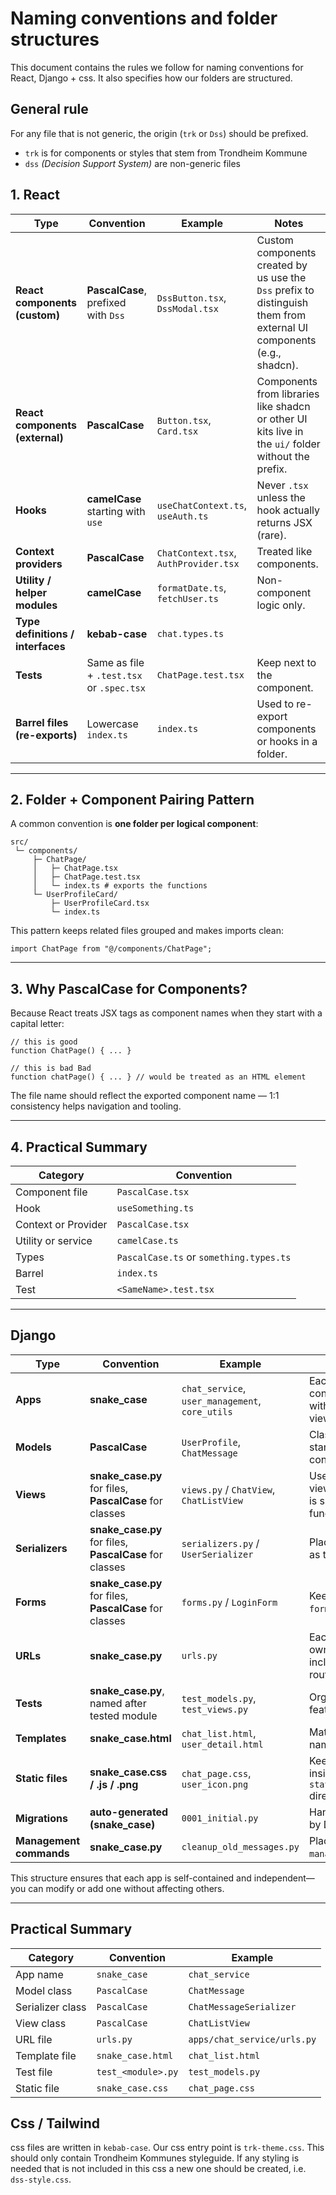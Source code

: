 # Naming conventions and folder structures

This document contains the rules we follow for naming conventions for React, Django + css. It also specifies how our folders are structured.

## General rule

For any file that is not generic, the origin (`trk` or `Dss`) should be prefixed.

- `trk` is for components or styles that stem from Trondheim Kommune
- `dss` _(Decision Support System)_ are non-generic files

## **1. React**

| Type                              | Convention                                | Example                               | Notes                                                                                                                |
| --------------------------------- | ----------------------------------------- | ------------------------------------- | -------------------------------------------------------------------------------------------------------------------- |
| **React components (custom)**     | **PascalCase**, prefixed with `Dss`       | `DssButton.tsx`, `DssModal.tsx`       | Custom components created by us use the `Dss` prefix to distinguish them from external UI components (e.g., shadcn). |
| **React components (external)**   | **PascalCase**                            | `Button.tsx`, `Card.tsx`              | Components from libraries like shadcn or other UI kits live in the `ui/` folder without the prefix.                  |
| **Hooks**                         | **camelCase** starting with `use`         | `useChatContext.ts`, `useAuth.ts`     | Never `.tsx` unless the hook actually returns JSX (rare).                                                            |
| **Context providers**             | **PascalCase**                            | `ChatContext.tsx`, `AuthProvider.tsx` | Treated like components.                                                                                             |
| **Utility / helper modules**      | **camelCase**                             | `formatDate.ts`, `fetchUser.ts`       | Non-component logic only.                                                                                            |
| **Type definitions / interfaces** | **kebab-case**              | `chat.types.ts`     |                                                                                    |
| **Tests**                         | Same as file + `.test.tsx` or `.spec.tsx` | `ChatPage.test.tsx`                   | Keep next to the component.                                                                                          |
| **Barrel files (re-exports)**     | Lowercase `index.ts`                      | `index.ts`                            | Used to re-export components or hooks in a folder.                                                                   |


---

## **2. Folder + Component Pairing Pattern**

A common convention is **one folder per logical component**:

```
src/
 └─ components/
     ├─ ChatPage/
     │   ├─ ChatPage.tsx
     │   ├─ ChatPage.test.tsx
     │   └─ index.ts # exports the functions
     └─ UserProfileCard/
         ├─ UserProfileCard.tsx
         └─ index.ts
```

This pattern keeps related files grouped and makes imports clean:

```tsx
import ChatPage from "@/components/ChatPage";
```

---

## **3. Why PascalCase for Components?**

Because React treats JSX tags as component names when they start with a capital letter:

```tsx
// this is good
function ChatPage() { ... }

// this is bad Bad
function chatPage() { ... } // would be treated as an HTML element
```

The file name should reflect the exported component name — 1:1 consistency helps navigation and tooling.

---

## **4. Practical Summary**

| Category            | Convention                              |
| ------------------- | --------------------------------------- |
| Component file      | `PascalCase.tsx`                        |
| Hook                | `useSomething.ts`                       |
| Context or Provider | `PascalCase.tsx`                        |
| Utility or service  | `camelCase.ts`                          |
| Types               | `PascalCase.ts` or `something.types.ts` |
| Barrel              | `index.ts`                              |
| Test                | `<SameName>.test.tsx`                   |


---

## Django
| Type                    | Convention                                              | Example                                         | Notes                                                                       |
| ----------------------- | ------------------------------------------------------- | ----------------------------------------------- | --------------------------------------------------------------------------- |
| **Apps**                | **snake_case**                                          | `chat_service`, `user_management`, `core_utils` | Each app is a self-contained module with its own models, views, and tests.  |
| **Models**              | **PascalCase**                                          | `UserProfile`, `ChatMessage`                    | Class names follow standard Python class conventions.                       |
| **Views**               | **snake_case.py** for files, **PascalCase** for classes | `views.py` / `ChatView`, `ChatListView`         | Use class-based views unless the logic is simple enough for function-based. |
| **Serializers**         | **snake_case.py** for files, **PascalCase** for classes | `serializers.py` / `UserSerializer`             | Place in the same app as the related model.                                 |
| **Forms**               | **snake_case.py** for files, **PascalCase** for classes | `forms.py` / `LoginForm`                        | Keep in app-level `forms.py`.                                               |
| **URLs**                | **snake_case.py**                                       | `urls.py`                                       | Each app defines its own `urlpatterns`, included in the main router.        |
| **Tests**               | **snake_case.py**, named after tested module            | `test_models.py`, `test_views.py`               | Organize tests by feature or layer.                                         |
| **Templates**           | **snake_case.html**                                     | `chat_list.html`, `user_detail.html`            | Match app and view naming for clarity.                                      |
| **Static files**        | **snake_case.css / .js / .png**                         | `chat_page.css`, `user_icon.png`                | Keep static assets inside each app’s `static/<app_name>/` directory.        |
| **Migrations**          | **auto-generated (snake_case)**                         | `0001_initial.py`                               | Handled automatically by Django.                                            |
| **Management commands** | **snake_case.py**                                       | `cleanup_old_messages.py`                       | Placed under `management/commands/`.                                        |

This structure ensures that each app is self-contained and independent—you can modify or add one without affecting others.

---

## Practical Summary


| Category         | Convention         | Example                     |
| ---------------- | ------------------ | --------------------------- |
| App name         | `snake_case`       | `chat_service`              |
| Model class      | `PascalCase`       | `ChatMessage`               |
| Serializer class | `PascalCase`       | `ChatMessageSerializer`     |
| View class       | `PascalCase`       | `ChatListView`              |
| URL file         | `urls.py`          | `apps/chat_service/urls.py` |
| Template file    | `snake_case.html`  | `chat_list.html`            |
| Test file        | `test_<module>.py` | `test_models.py`            |
| Static file      | `snake_case.css`   | `chat_page.css`             |

## Css / Tailwind

css files are written in `kebab-case`. Our css entry point is `trk-theme.css`. This should only contain Trondheim Kommunes styleguide. If any styling is needed that is not included in this css a new one should be created, i.e. `dss-style.css`.